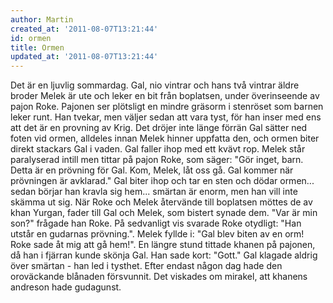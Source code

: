 ```yaml
---
author: Martin
created_at: '2011-08-07T13:21:44'
id: ormen
title: Ormen
updated_at: '2011-08-07T13:21:44'
---
```

Det är en ljuvlig sommardag. Gal, nio vintrar och hans två vintrar äldre broder Melek är ute och leker en bit från boplatsen, under överinseende av pajon Roke. Pajonen ser plötsligt en mindre gräsorm i stenröset som barnen leker runt. Han tvekar, men väljer sedan att vara tyst, för han inser med ens att det är en provning av Krig. Det dröjer inte länge förrän Gal sätter ned foten vid ormen, alldeles innan Melek hinner uppfatta den, och ormen biter direkt stackars Gal i vaden. Gal faller ihop med ett kvävt rop. Melek står paralyserad intill men tittar på pajon Roke, som säger: "Gör inget, barn. Detta är en prövning för Gal. Kom, Melek, låt oss gå. Gal kommer när prövningen är avklarad." Gal biter ihop och tar en sten och dödar ormen... sedan börjar han kravla sig hem... smärtan är enorm, men han vill inte skämma ut sig. När Roke och Melek återvände till boplatsen möttes de av khan Yurgan, fader till Gal och Melek, som bistert synade dem. "Var är min son?" frågade han Roke. På sedvanligt vis svarade Roke otydligt: "Han utstår en gudarnas prövning.". Melek fyllde i: "Gal blev biten av en orm! Roke sade åt mig att gå hem!". En längre stund tittade khanen på pajonen, då han i fjärran kunde skönja Gal. Han sade kort: "Gott." Gal klagade aldrig över smärtan - han led i tysthet. Efter endast någon dag hade den oroväckande blånaden försvunnit. Det viskades om mirakel, att khanens andreson hade gudagunst.